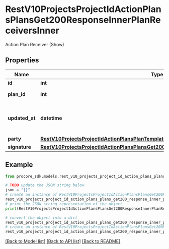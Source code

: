 # RestV10ProjectsProjectIdActionPlansPlansGet200ResponseInnerPlanReceiversInner

Action Plan Receiver (Show)

## Properties

Name | Type | Description | Notes
------------ | ------------- | ------------- | -------------
**id** | **int** | ID | [optional] 
**plan_id** | **int** | Action Plan ID | [optional] 
**updated_at** | **datetime** | Time the Action Plan Receiver was updated | [optional] 
**party** | [**RestV10ProjectsProjectIdActionPlansPlanTemplatesGet200ResponseInnerManager**](RestV10ProjectsProjectIdActionPlansPlanTemplatesGet200ResponseInnerManager.md) |  | [optional] 
**signature** | [**RestV10ProjectsProjectIdActionPlansPlansGet200ResponseInnerPlanReceiversInnerSignature**](RestV10ProjectsProjectIdActionPlansPlansGet200ResponseInnerPlanReceiversInnerSignature.md) |  | [optional] 

## Example

```python
from procore_sdk.models.rest_v10_projects_project_id_action_plans_plans_get200_response_inner_plan_receivers_inner import RestV10ProjectsProjectIdActionPlansPlansGet200ResponseInnerPlanReceiversInner

# TODO update the JSON string below
json = "{}"
# create an instance of RestV10ProjectsProjectIdActionPlansPlansGet200ResponseInnerPlanReceiversInner from a JSON string
rest_v10_projects_project_id_action_plans_plans_get200_response_inner_plan_receivers_inner_instance = RestV10ProjectsProjectIdActionPlansPlansGet200ResponseInnerPlanReceiversInner.from_json(json)
# print the JSON string representation of the object
print(RestV10ProjectsProjectIdActionPlansPlansGet200ResponseInnerPlanReceiversInner.to_json())

# convert the object into a dict
rest_v10_projects_project_id_action_plans_plans_get200_response_inner_plan_receivers_inner_dict = rest_v10_projects_project_id_action_plans_plans_get200_response_inner_plan_receivers_inner_instance.to_dict()
# create an instance of RestV10ProjectsProjectIdActionPlansPlansGet200ResponseInnerPlanReceiversInner from a dict
rest_v10_projects_project_id_action_plans_plans_get200_response_inner_plan_receivers_inner_from_dict = RestV10ProjectsProjectIdActionPlansPlansGet200ResponseInnerPlanReceiversInner.from_dict(rest_v10_projects_project_id_action_plans_plans_get200_response_inner_plan_receivers_inner_dict)
```
[[Back to Model list]](../README.md#documentation-for-models) [[Back to API list]](../README.md#documentation-for-api-endpoints) [[Back to README]](../README.md)


